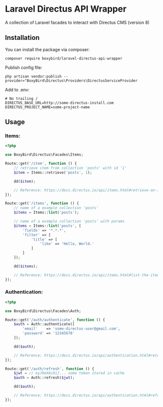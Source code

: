 # Laravel Directus API Wrapper

A collection of Laravel facades to interact with Directus CMS (version 8)

## Installation

You can install the package via composer:

```
composer require boxybird/laravel-directus-api-wrapper
```

Publish config file:

```
php artisan vendor:publish --provider="BoxyBird\Directus\Providers\DirectusServiceProvider
```

Add to .env:

```
# No trailing /
DIRECTUS_BASE_URL=http://some-directus-install.com
DIRECTUS_PROJECT_NAME=some-project-name
```

## Usage

### Items:

```php
<?php

use BoxyBird\Directus\Facades\Items;

Route::get('/item', function () {
    // retrieve item from collection 'posts' with id '1'
    $item = Items::retrieve('posts', 1);

    dd($item);

    // Reference: https://docs.directus.io/api/items.html#retrieve-an-item
});

Route::get('/items', function () {
    // name of a example collection 'posts'
    $items = Items::list('posts');

    // name of a example collection 'posts' with params
    $items = Items::list('posts', [
        'fields' => '*.*.*',
        'filter' => [
            'title' => [
                'like' => 'Hello, World.'
            ]
        ]
    ]);

    dd($items);

    // Reference: https://docs.directus.io/api/items.html#list-the-items
});
```

### Authentication:

```php
<?php

use BoxyBird\Directus\Facades\Auth;

Route::get('/auth/authenticate', function () {
    $auth = Auth::authenticate([
        'email'    => 'some-directus-user@gmail.com',
        'password' => '12345678'
    ]);

    dd($auth);

    // Reference: https://docs.directus.io/api/authentication.html#retrieve-a-temporary-access-token
});

Route::get('/auth/refresh', function () {
    $jwt = // eyJ0eXAiOiJ... some token stored in cache
    $auth = Auth::refresh($jwt);

    dd($auth);

    // Reference: https://docs.directus.io/api/authentication.html#refresh-a-temporary-access-token
});

```
